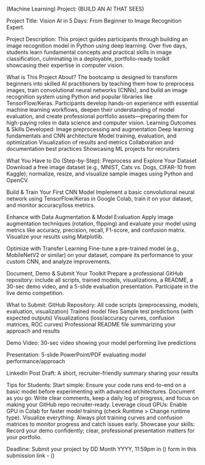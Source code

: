 (Machine Learning)
 Project: (BUILD AN AI THAT SEES)

Project Title: Vision AI in 5 Days: From Beginner to Image Recognition Expert.

Project Description:
This project guides participants through building an image recognition model in Python using deep learning. Over five days, students learn fundamental concepts and practical skills in image classification, culminating in a deployable, portfolio-ready toolkit showcasing their expertise in computer vision.

What is This Project About?
The bootcamp is designed to transform beginners into skilled AI practitioners by teaching them how to preprocess images, train convolutional neural networks (CNNs), and build an image recognition system using Python and popular libraries like TensorFlow/Keras. Participants develop hands-on experience with essential machine learning workflows, deepen their understanding of model evaluation, and create professional portfolio assets—preparing them for high-paying roles in data science and computer vision.
Learning Outcomes & Skills Developed:
Image preprocessing and augmentation
Deep learning fundamentals and CNN architecture
Model training, evaluation, and optimization
Visualization of results and metrics
Collaboration and documentation best practices
Showcasing ML projects for recruiters

What You Have to Do (Step-by-Step):
Preprocess and Explore Your Dataset
Download a free image dataset (e.g., MNIST, Cats vs. Dogs, CIFAR-10 from Kaggle); normalize, resize, and visualize sample images using Python and OpenCV.

Build & Train Your First CNN Model
Implement a basic convolutional neural network using TensorFlow/Keras in Google Colab, train it on your dataset, and monitor accuracy/loss metrics.

Enhance with Data Augmentation & Model Evaluation
Apply image augmentation techniques (rotation, flipping) and evaluate your model using metrics like accuracy, precision, recall, F1-score, and confusion matrix. Visualize your results using Matplotlib.

Optimize with Transfer Learning
Fine-tune a pre-trained model (e.g., MobileNetV2 or similar) on your dataset, compare its performance to your custom CNN, and analyze improvements.

Document, Demo & Submit Your Toolkit
Prepare a professional GitHub repository: include all scripts, trained models, visualizations, a README, a 30-sec demo video, and a 5-slide evaluation presentation. Participate in the live demo competition.

What to Submit: 
GitHub Repository:
All code scripts (preprocessing, models, evaluation, visualization)
Trained model files
Sample test predictions (with expected outputs)
Visualizations (loss/accuracy curves, confusion matrices, ROC curves)
Professional README file summarizing your approach and results

Demo Video:
30-sec video showing your model performing live predictions

Presentation:
5-slide PowerPoint/PDF evaluating model performance/approach

LinkedIn Post Draft:
A short, recruiter-friendly summary sharing your results

Tips for Students: 
Start simple: Ensure your code runs end-to-end on a basic model before experimenting with advanced architectures.
Document as you go: Write clear comments, keep a daily log of progress, and focus on making your GitHub repo recruiter-ready.
Leverage cloud GPUs: Enable GPU in Colab for faster model training (check Runtime > Change runtime type).
Visualize everything: Always plot training curves and confusion matrices to monitor progress and catch issues early.
Showcase your skills: Record your demo confidently; clear, professional presentation matters for your portfolio.

Deadline:
Submit your project by DD Month YYYY, 11:59pm in () form in this submission link - ()
